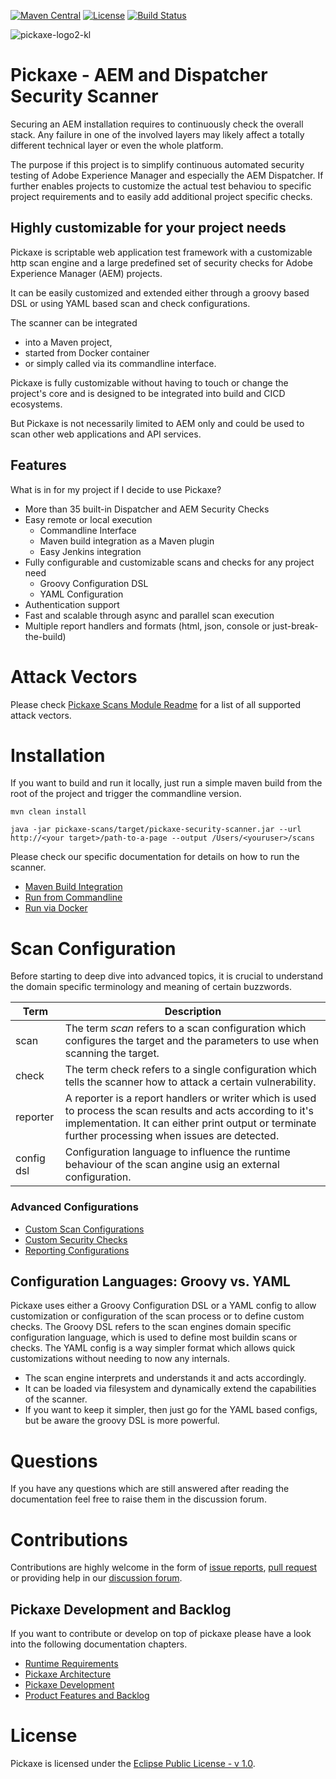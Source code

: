 [![Maven Central](https://maven-badges.herokuapp.com/maven-central/biz.netcentric.security/pickaxe/badge.svg)](https://maven-badges.herokuapp.com/maven-central/biz.netcentric.security/pickaxe)
[![License](https://img.shields.io/badge/License-EPL%201.0-red.svg)](https://opensource.org/licenses/EPL-1.0)
[![Build Status](https://github.com/netcentric/pickaxe-security-scanner/actions/workflows/maven.yml/badge.svg?branch=develop)](https://github.com/netcentric/pickaxe-security-scanner/actions/workflows/maven.yml)

![pickaxe-logo2-kl](https://user-images.githubusercontent.com/3109217/134664102-fad8ef35-68da-4466-aa22-8558638c2109.png)
# Pickaxe - AEM and Dispatcher Security Scanner

Securing an AEM installation requires to continuously check the overall stack. Any failure in one of the involved layers may likely affect a totally different technical layer or even the whole platform.

The purpose if this project is to simplify continuous automated security testing of Adobe Experience Manager and especially the AEM Dispatcher.
If further enables projects to customize the actual test behaviou to specific project requirements and to easily add additional project specific checks.

## Highly customizable for your project needs

Pickaxe is scriptable web application test framework with a customizable http scan engine and a large predefined set of security checks for Adobe Experience Manager (AEM) projects.

It can be easily customized and extended either through a groovy based DSL or using YAML based scan and check configurations.

The scanner can be integrated 
* into a Maven project, 
* started from Docker container 
* or simply called via its commandline interface.

Pickaxe is fully customizable without having to touch or change the project's core and 
is designed to be integrated into build and CICD ecosystems. 

But Pickaxe is not necessarily limited to AEM only and could be used to scan other web applications and API services.

## Features 

What is in for my project if I decide to use Pickaxe?

- More than 35 built-in Dispatcher and AEM Security Checks
- Easy remote or local execution
    - Commandline Interface
    - Maven build integration as a Maven plugin
    - Easy Jenkins integration
- Fully configurable and customizable scans and checks for any project need
    - Groovy Configuration DSL
    - YAML Configuration
- Authentication support
- Fast and scalable through async and parallel scan execution
- Multiple report handlers and formats (html, json, console or just-break-the-build)

# Attack Vectors

Please check [Pickaxe Scans Module Readme](/pickaxe-scans/README.md) for a list of all supported attack vectors.

# Installation

If you want to build and run it locally, just run a simple maven build from the root of the project and trigger the commandline version.

    mvn clean install
    
    java -jar pickaxe-scans/target/pickaxe-security-scanner.jar --url http://<your target>/path-to-a-page --output /Users/<youruser>/scans

Please check our specific documentation for details on how to run the scanner.

* [Maven Build Integration](/documentation/run-with-maven.md)
* [Run from Commandline](/documentation/run-with-cli.md)
* [Run via Docker](/documentation/run-with-docker.md)


# Scan Configuration

Before starting to deep dive into advanced topics, 
it is crucial to understand the domain specific terminology and meaning of certain buzzwords.

| Term    | Description |
|---------|-------------|
| scan| The term _scan_ refers to a scan configuration which configures the target and the parameters to use when scanning the target. |
| check   | The term check refers to a single configuration which tells the scanner how to attack a certain vulnerability. | 
| reporter  |   A reporter is a report handlers or writer which is used to process the scan results and acts according to it's implementation. It can either print output or terminate further processing when issues are detected.|  
| config dsl  |  Configuration language to influence the runtime behaviour of the scan angine usig an external configuration. |    

### Advanced Configurations

* [Custom Scan Configurations](/documentation/custom-scan.md)
* [Custom Security Checks](/documentation/custom-checks.md)
* [Reporting Configurations](/documentation/reporting.md)

## Configuration Languages: Groovy vs. YAML

Pickaxe uses either a Groovy Configuration DSL or a YAML config to allow customization or configuration of the scan process or to define custom checks.
The Groovy DSL refers to the scan engines domain specific configuration language, which is used to define most buildin scans or checks.
The YAML config is a way simpler format which allows quick customizations without needing to now any internals.

* The scan engine interprets and understands it and acts accordingly.
* It can be loaded via filesystem and dynamically extend the capabilities of the scanner.
* If you want to keep it simpler, then just go for the YAML based configs, but be aware the groovy DSL is more powerful.

# Questions

If you have any questions which are still answered after reading the documentation feel free to raise them in the discussion forum.

# Contributions

Contributions are highly welcome in the form of [issue reports](https://github.com/Netcentric/pickaxe-security-scanner/issues), [pull request](https://docs.github.com/en/free-pro-team@latest/github/collaborating-with-issues-and-pull-requests/creating-a-pull-request-from-a-fork) or providing help in our [discussion forum](https://github.com/Netcentric/pickaxe-security-scanner/discussions).

## Pickaxe Development and Backlog

If you want to contribute or develop on top of pickaxe please have a look into the following documentation chapters.

* [Runtime Requirements](/documentation/requirements.md)
* [Pickaxe Architecture](/documentation/architecture.md)
* [Pickaxe Development](/documentation/development.md)
* [Product Features and Backlog](/documentation/backlog.md)

# License
Pickaxe is licensed under the [Eclipse Public License - v 1.0](LICENSE.txt).

